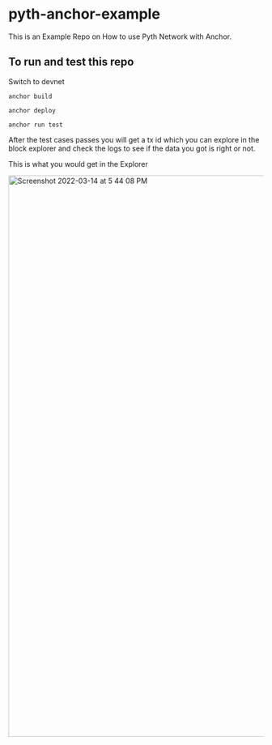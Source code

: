 # pyth-anchor-example

This is an Example Repo on How to use Pyth Network with Anchor.

## To run and test this repo

Switch to devnet

`anchor build`

`anchor deploy`

`anchor run test`

After the test cases passes you will get a tx id which you can explore in the block explorer and check the logs to see if the data you got is right or not.

This is what you would get in the Explorer

<img width="1109" alt="Screenshot 2022-03-14 at 5 44 08 PM" src="https://user-images.githubusercontent.com/62953475/158169950-16dfc670-a62d-4aeb-944e-07903427bbcc.png">
